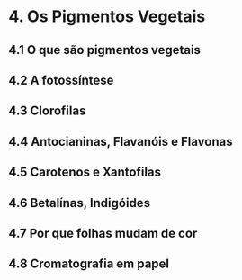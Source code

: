# 4. Os Pigmentos Vegetais

## 4.1 O que são pigmentos vegetais

## 4.2 A fotossíntese

## 4.3 Clorofilas

## 4.4 Antocianinas, Flavanóis e Flavonas

## 4.5 Carotenos e Xantofilas

## 4.6 Betalínas, Indigóides

## 4.7 Por que folhas mudam de cor

## 4.8 Cromatografia em papel